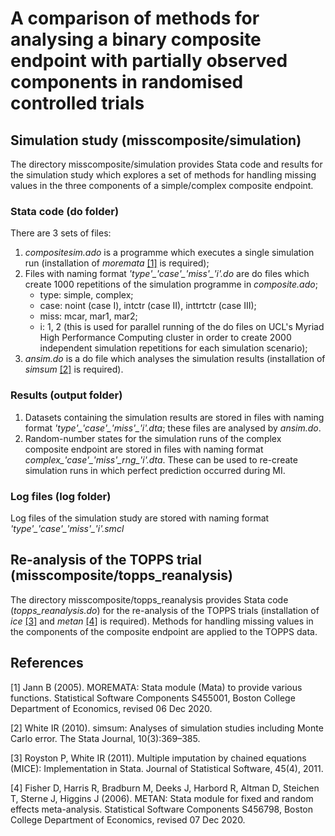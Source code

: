 # A comparison of methods for analysing a binary composite endpoint with partially observed components in randomised controlled trials

## Simulation study (misscomposite/simulation)
The directory misscomposite/simulation provides Stata code and results for the simulation study which explores a set of methods for handling missing values in the three components of a simple/complex composite endpoint.

### Stata code (do folder)
There are 3 sets of files:
1. *compositesim.ado* is a programme which executes a single simulation run (installation of *moremata* [[1]](#1) is required);
3. Files with naming format *'type'\_'case'\_'miss'\_'i'.do* are do files which create 1000 repetitions of the simulation programme in *composite.ado*;
    -  type: simple, complex;
    - case: noint (case I), intctr (case II), inttrtctr (case III);
    - miss: mcar, mar1, mar2;
    - i: 1, 2 (this is used for parallel running of the do files on UCL's Myriad High Performance Computing cluster in order to create 2000 independent simulation repetitions for each simulation scenario);
4. *ansim.do* is a do file which analyses the simulation results (installation of *simsum* [[2]](#2) is required).

### Results (output folder)
1. Datasets containing the simulation results are stored in files with naming format *'type'\_'case'\_'miss'\_'i'.dta*; these files are analysed by *ansim.do*. 
2. Random-number states for the simulation runs of the complex composite endpoint are stored in files with naming format *complex\_'case'\_'miss'\_rng_'i'.dta*. These can be used to re-create simulation runs in which perfect prediction occurred during MI. 

### Log files (log folder)
Log files of the simulation study are stored with naming format *'type'\_'case'\_'miss'\_'i'.smcl*

## Re-analysis of the TOPPS trial (misscomposite/topps_reanalysis)
The directory misscomposite/topps_reanalysis provides Stata code (*topps_reanalysis.do*) for the re-analysis of the TOPPS trials (installation of *ice* [[3]](#3) and *metan* [[4]](#4) is required). Methods for handling missing values in the components of the composite endpoint are applied to the TOPPS data. 

## References
<a id="1">[1]</a> 
Jann B (2005). 
MOREMATA: Stata module (Mata) to provide various functions.
Statistical Software Components S455001, Boston College Department of Economics, revised 06 Dec 2020.

<a id="2">[2]</a> 
White IR (2010). 
simsum: Analyses of simulation studies including Monte Carlo error.
The Stata Journal, 10(3):369–385.

<a id="3">[3]</a> 
Royston P, White IR (2011). 
Multiple imputation by chained equations (MICE): Implementation in Stata.
Journal of Statistical Software, 45(4), 2011.

<a id="4">[4]</a> 
Fisher D, Harris R, Bradburn M, Deeks J, Harbord R, Altman D, Steichen T, Sterne J, Higgins J (2006). 
METAN: Stata module for fixed and random effects meta-analysis.
Statistical Software Components S456798, Boston College Department of Economics, revised 07 Dec 2020.
